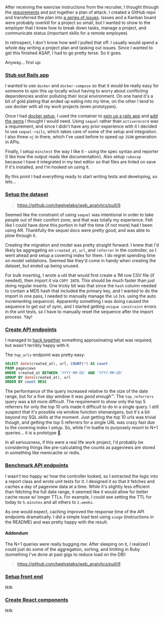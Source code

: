 
After receiving the exercise instructions from the recruiter, I thought through the [requirements](./requirements.md) and put together a plan of attack. I created a GitHub repo and transferred the plan into [a series of issues](https://github.com/twelvelabs/web_analytics/projects/1). Issues and a Kanban board were probably overkill for a project so small, but I wanted to show to the employer that I knew how to break down tasks, manage a project, and communicate status (important skills for a remote employee).

In retrospect, I don't know how well I pulled that off. I usually would spend a whole day writing a project plan and tasking out issues. Since I wanted to get this finished ASAP, I had to go pretty terse. So it goes.

Anyway... first up:

### [Stub out Rails app](https://github.com/twelvelabs/web_analytics/issues/1)

I wanted to use `docker` and `docker-compose` so that it would be really easy for someone to spin this up locally w/out having to worry about conflicting dependencies and/or polluting their local environment. On one hand it's a bit of gold plating that ended up eating into my time, on the other I tend to use docker with all my work projects (even prototypes).

Once I had [docker setup](https://github.com/twelvelabs/web_analytics/commit/3dcccf54a479070ce2fb004003acfafa9c0d6553), I used the container to [spin up a rails app](https://github.com/twelvelabs/web_analytics/commit/477f588db68a0c67c9a8f5d2b87b3911147f7d43) and [add the gems](https://github.com/twelvelabs/web_analytics/commit/69b77323ffbafc01194582707c27985881070d25) I thought I would need. Using `sequel` rather than `activerecord` was a requirement, and since I didn't have any prior experience with it I decided to use `sequel-rails`, which takes care of some of the setup and integration. I also threw `oj` in there, which I've used before to speed up `JSON` generation in APIs.

Finally, I setup `minitest` the way I like it - using the spec syntax and reporter (I like how the output reads like documentation). Also setup `rubocop` because I have it integrated in my text editor so that files are linted on save if it's installed, and I'm hooked on using it.

By this point I had everything ready to start writing tests and developing, so lets...

### [Setup the dataset](https://github.com/twelvelabs/web_analytics/issues/2)

> https://github.com/twelvelabs/web_analytics/pull/9

Seemed like the constraint of using `sequel` was intentional in order to take people out of their comfort zone, and that was totally my experience. Felt like I could have done this portion in half the time (if not more) had I been using AR. Thankfully the sequel docs were pretty good, and was able to plow through it.

Creating the migration and model was pretty straight forward. I knew that I'd likely be aggregating on `created_at`, `url`, and `referrer` in the controller, so I went ahead and setup a covering index for them. I do regret spending time on model validations. Seemed like they'd come in handy when creating the dataset, but ended up being unused.

For bulk inserting, I wrote a util that would first create a 1M row CSV file (if needed), then import it via `COPY INTO`. This should be much faster than just doing regular inserts. One tricky bit was that since the `hash` column needed to contain a MD5 hash that included the primary key, and I wanted to do the import in one pass, I needed to manually manage the `id` (vs. using the auto incrementing sequence). Apparently something I was doing caused the sequence to get out of sync, and I started getting `unique constraint` errors in the unit tests, so I have to manually reset the sequence after the import process. Yay!

### [Create API endpoints](https://github.com/twelvelabs/web_analytics/issues/3)

I managed to [hack together](https://github.com/twelvelabs/web_analytics/commit/9c61d624632a96b61a3ee9a1df2a455b4d69c66e) something approximating what was required, but wasn't terribly happy with it.

The `top_urls` endpoint was pretty easy:

```sql
SELECT date(created_at), url, COUNT(*) AS count
FROM pageviews
WHERE created_at BETWEEN 'YYYY-MM-DD' AND 'YYYY-MM-DD'
GROUP BY date(created_at), url
ORDER BY count DESC
```

The performance of the query increased relative to the size of the date range, but for a five day window it was _good enough™_. The `top_referrers` query was a bit more difficult. The requirement to show only the top 5 referrers for only the top 10 urls made it difficult to do in a single query. I still suspect that it's possible via window function shenanigans, but it's a bit beyond my SQL skills at the moment. Just getting the top 10 urls was trivial though, and getting the top 5 referrers for a single URL was crazy fast due to the covering index I setup. So, while I'm loathe to purposely resort to N+1 queries... it _is_ a prototype :grimacing:.

In all seriousness, if this were a real life work project, I'd probably be considering things like pre-calculating the counts as pageviews are stored in something like memcache or redis.

### [Benchmark API endpoints](https://github.com/twelvelabs/web_analytics/issues/4)

I wasn't too happy w/ how the controller looked, so I extracted the logic into a report class and wrote unit tests for it. I designed it so that it fetches and caches a day of pageview data at a time. While it's slightly less efficient than fetching the full date range, it seemed like it would allow for better cache reuse w/ longer TTLs. For example, I could see setting the TTL for today to `5.minutes` and all others to `2.weeks`. 

As one would expect, caching improved the response time of the API endpoints dramatically. I did a simple load test using `siege` (instructions in the README) and was pretty happy with the result.


#### Addendum

The N+1 queries were really bugging me. After sleeping on it, I realized I could just do some of the aggregation, sorting, and limiting in Ruby (something I've done at past gigs to reduce load on the DB):

> https://github.com/twelvelabs/web_analytics/pull/9


### [Setup front end](https://github.com/twelvelabs/web_analytics/issues/5)

tktk

### [Create React components](https://github.com/twelvelabs/web_analytics/issues/6)

tktk

